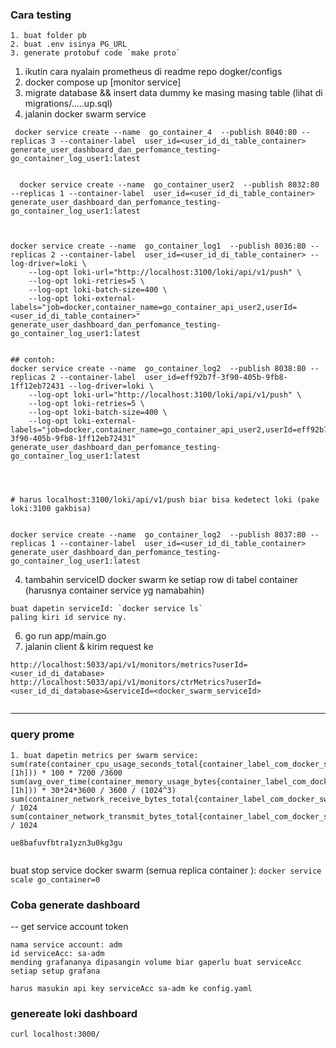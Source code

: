 
### Cara testing
```
1. buat folder pb
2. buat .env isinya PG_URL
3. generate protobuf code `make proto`

```


1. ikutin cara nyalain prometheus di readme repo dogker/configs
2. docker compose up [monitor service]
3. migrate database && insert data dummy ke masing masing table (lihat di migrations/.....up.sql)
4.  jalanin docker swarm service
```
 docker service create --name  go_container_4  --publish 8040:80 --replicas 3 --container-label  user_id=<user_id_di_table_container>    generate_user_dashboard_dan_perfomance_testing-go_container_log_user1:latest


  docker service create --name  go_container_user2  --publish 8032:80 --replicas 1 --container-label  user_id=<user_id_di_table_container>    generate_user_dashboard_dan_perfomance_testing-go_container_log_user1:latest



docker service create --name  go_container_log1  --publish 8036:80 --replicas 2 --container-label  user_id=<user_id_di_table_container> --log-driver=loki \
    --log-opt loki-url="http://localhost:3100/loki/api/v1/push" \
    --log-opt loki-retries=5 \
    --log-opt loki-batch-size=400 \
    --log-opt loki-external-labels="job=docker,container_name=go_container_api_user2,userId=<user_id_di_table_container>" generate_user_dashboard_dan_perfomance_testing-go_container_log_user1:latest 


## contoh:
docker service create --name  go_container_log2  --publish 8038:80 --replicas 2 --container-label  user_id=eff92b7f-3f90-405b-9fb8-1ff12eb72431 --log-driver=loki \
    --log-opt loki-url="http://localhost:3100/loki/api/v1/push" \
    --log-opt loki-retries=5 \
    --log-opt loki-batch-size=400 \
    --log-opt loki-external-labels="job=docker,container_name=go_container_api_user2,userId=eff92b7f-3f90-405b-9fb8-1ff12eb72431" generate_user_dashboard_dan_perfomance_testing-go_container_log_user1:latest 




# harus localhost:3100/loki/api/v1/push biar bisa kedetect loki (pake loki:3100 gakbisa)


docker service create --name  go_container_log2  --publish 8037:80 --replicas 1 --container-label  user_id=<user_id_di_table_container>    generate_user_dashboard_dan_perfomance_testing-go_container_log_user1:latest 

```


4. tambahin serviceID docker swarm ke setiap row di tabel container (harusnya container service yg namabahin)
```
buat dapetin serviceId: `docker service ls`
paling kiri id service ny.
```


6. go run app/main.go
7. jalanin client & kirim request ke
```
http://localhost:5033/api/v1/monitors/metrics?userId=<user_id_di_database>
http://localhost:5033/api/v1/monitors/ctrMetrics?userId=<user_id_di_database>&serviceId=<docker_swarm_serviceId>


```


----

### query prome
```
1. buat dapetin metrics per swarm service:
sum(rate(container_cpu_usage_seconds_total{container_label_com_docker_swarm_service_id=~"swarmServiceId"}[1h])) * 100 * 7200 /3600
sum(avg_over_time(container_memory_usage_bytes{container_label_com_docker_swarm_service_id=~"swarmServiceId"}[1h])) * 30*24*3600 / 3600 / (1024^3)
sum(container_network_receive_bytes_total{container_label_com_docker_swarm_service_id=~"swarmServiceId"}) / 1024
sum(container_network_transmit_bytes_total{container_label_com_docker_swarm_service_id=~"swarmServiceId"}) / 1024

ue8bafuvfbtra1yzn3u0kg3gu


```

buat stop service docker swarm (semua replica container ): `docker service scale go_container=0`


### Coba generate dashboard

-- get service account token
```
nama service account: adm
id serviceAcc: sa-adm
mending grafananya dipasangin volume biar gaperlu buat serviceAcc setiap setup grafana

harus masukin api key serviceAcc sa-adm ke config.yaml
```


### genereate loki dashboard

```
curl localhost:3000/

```
